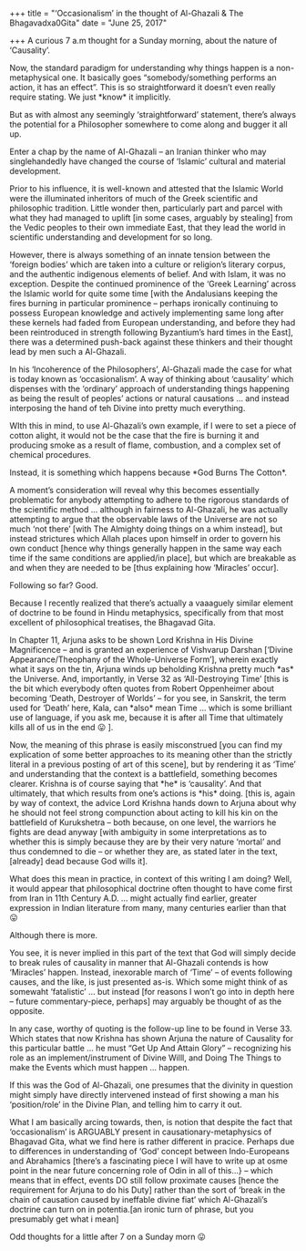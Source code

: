 +++
title = "‘Occasionalism’ in the thought of Al-Ghazali & The Bhagavadxa0Gita"
date = "June 25, 2017"

+++
A curious 7 a.m thought for a Sunday morning, about the nature of
‘Causality’.

Now, the standard paradigm for understanding why things happen is a
non-metaphysical one. It basically goes “somebody/something performs an
action, it has an effect”. This is so straightforward it doesn’t even
really require stating. We just \*know\* it implicitly.

But as with almost any seemingly ‘straightforward’ statement, there’s
always the potential for a Philosopher somewhere to come along and
bugger it all up.

Enter a chap by the name of Al-Ghazali – an Iranian thinker who may
singlehandedly have changed the course of ‘Islamic’ cultural and
material development.

Prior to his influence, it is well-known and attested that the Islamic
World were the illuminated inheritors of much of the Greek scientific
and philosophic tradition. Little wonder then, particularly part and
parcel with what they had managed to uplift \[in some cases, arguably by
stealing\] from the Vedic peoples to their own immediate East, that they
lead the world in scientific understanding and development for so long.

However, there is always something of an innate tension between the
‘foreign bodies’ which are taken into a culture or religion’s literary
corpus, and the authentic indigenous elements of belief. And with Islam,
it was no exception. Despite the continued prominence of the ‘Greek
Learning’ across the Islamic world for quite some time \[with the
Andalusians keeping the fires burning in particular prominence – perhaps
ironically continuing to possess European knowledge and actively
implementing same long after these kernels had faded from European
understanding, and before they had been reintroduced in strength
following Byzantium’s hard times in the East\], there was a determined
push-back against these thinkers and their thought lead by men such a
Al-Ghazali.

In his ‘Incoherence of the Philosophers’, Al-Ghazali made the case for
what is today known as ‘occasionalism’. A way of thinking about
‘causality’ which dispenses with the ‘ordinary’ approach of
understanding things happening as being the result of peoples’ actions
or natural causations … and instead interposing the hand of teh Divine
into pretty much everything.

WIth this in mind, to use Al-Ghazali’s own example, if I were to set a
piece of cotton alight, it would not be the case that the fire is
burning it and producing smoke as a result of flame, combustion, and a
complex set of chemical procedures.

Instead, it is something which happens because \*God Burns The Cotton\*.

A moment’s consideration will reveal why this becomes essentially
problematic for anybody attempting to adhere to the rigorous standards
of the scientific method … although in fairness to Al-Ghazali, he was
actually attempting to argue that the observable laws of the Universe
are not so much ‘not there’ \[with The Almighty doing things on a whim
instead\], but instead strictures which Allah places upon himself in
order to govern his own conduct \[hence why things generally happen in
the same way each time if the same conditions are applied/in place\],
but which are breakable as and when they are needed to be \[thus
explaining how ‘Miracles’ occur\].

Following so far? Good.

Because I recently realized that there’s actually a vaaaguely similar
element of doctrine to be found in Hindu metaphysics, specifically from
that most excellent of philosophical treatises, the Bhagavad Gita.

In Chapter 11, Arjuna asks to be shown Lord Krishna in His Divine
Magnificence – and is granted an experience of Vishvarup Darshan
\[‘Divine Appearance/Theophany of the Whole-Universe Form’\], wherein
exactly what it says on the tin, Arjuna winds up beholding Krishna
pretty much \*as\* the Universe. And, importantly, in Verse 32 as
‘All-Destroying Time’ \[this is the bit which everybody often quotes
from Robert Oppenheimer about becoming ‘Death, Destroyer of Worlds’ –
for you see, in Sanskrit, the term used for ‘Death’ here, Kala, can
\*also\* mean Time … which is some brilliant use of language, if you ask
me, because it is after all Time that ultimately kills all of us in the
end 😛 \].

Now, the meaning of this phrase is easily misconstrued \[you can find my
explication of some better approaches to its meaning other than the
strictly literal in a previous posting of art of this scene\], but by
rendering it as ‘Time’ and understanding that the context is a
battlefield, something becomes clearer. Krishna is of course saying that
\*he\* is ‘causality’. And that ultimately, that which results from
one’s actions is \*his\* doing. \[this is, again by way of context, the
advice Lord Krishna hands down to Arjuna about why he should not feel
strong compunction about acting to kill his kin on the battlefield of
Kurukshetra – both because, on one level, the warriors he fights are
dead anyway \[with ambiguity in some interpretations as to whether this
is simply because they are by their very nature ‘mortal’ and thus
condemned to die – or whether they are, as stated later in the text,
\[already\] dead because God wills it\].

What does this mean in practice, in context of this writing I am doing?
Well, it would appear that philosophical doctrine often thought to have
come first from Iran in 11th Century A.D. … might actually find earlier,
greater expression in Indian literature from many, many centuries
earlier than that 😛

Although there is more.

You see, it is never implied in this part of the text that God will
simply decide to break rules of causality in manner that Al-Ghazali
contends is how ‘Miracles’ happen. Instead, inexorable march of ‘Time’ –
of events following causes, and the like, is just presented as-is. Which
some might think of as somewaht ‘fatalistic’ … but instead \[for reasons
I won’t go into in depth here – future commentary-piece, perhaps\] may
arguably be thought of as the opposite.

In any case, worthy of quoting is the follow-up line to be found in
Verse 33. Which states that now Krishna has shown Arjuna the nature of
Causality for this particular battle … he must “Get Up And Attain Glory”
– recognizing his role as an implement/instrument of Divine Willl, and
Doing The Things to make the Events which must happen … happen.

If this was the God of Al-Ghazali, one presumes that the divinity in
question might simply have directly intervened instead of first showing
a man his ‘position/role’ in the Divine Plan, and telling him to carry
it out.

What I am basically arcing towards, then, is notion that despite the
fact that ‘occasionalism’ is ARGUABLY present in
causationary-metaphysics of Bhagavad Gita, what we find here is rather
different in pracice. Perhaps due to differences in understanding of
‘God’ concept between Indo-Europeans and Abrahamics \[there’s a
fascinating piece I will have to write up at osme point in the near
future concerning role of Odin in all of this…} – which means that in
effect, events DO still follow proximate causes \[hence the requirement
for Arjuna to do his Duty\] rather than the sort of ‘break in the chain
of causation caused by ineffable divine fiat’ which Al-Ghazali’s
doctrine can turn on in potentia.\[an ironic turn of phrase, but you
presumably get what i mean\]

Odd thoughts for a little after 7 on a Sunday morn 😛
